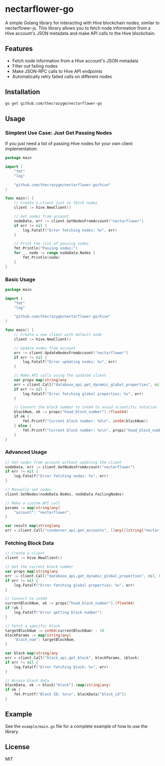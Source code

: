 # nectarflower-go

A simple Golang library for interacting with Hive blockchain nodes, similar to nectarflower-js. This library allows you to fetch node information from a Hive account's JSON metadata and make API calls to the Hive blockchain.

## Features

- Fetch node information from a Hive account's JSON metadata
- Filter out failing nodes
- Make JSON-RPC calls to Hive API endpoints
- Automatically retry failed calls on different nodes

## Installation

```bash
go get github.com/thecrazygm/nectarflower-go
```

## Usage

### Simplest Use Case: Just Get Passing Nodes

If you just need a list of passing Hive nodes for your own client implementation:

```go
package main

import (
    "fmt"
    "log"

    "github.com/thecrazygm/nectarflower-go/hive"
)

func main() {
    // Create a client just to fetch nodes
    client := hive.NewClient()

    // Get nodes from account
    nodeData, err := client.GetNodesFromAccount("nectarflower")
    if err != nil {
        log.Fatalf("Error fetching nodes: %v", err)
    }

    // Print the list of passing nodes
    fmt.Println("Passing nodes:")
    for _, node := range nodeData.Nodes {
        fmt.Println(node)
    }
}
```

### Basic Usage

```go
package main

import (
    "fmt"
    "log"

    "github.com/thecrazygm/nectarflower-go/hive"
)

func main() {
    // Create a new client with default node
    client := hive.NewClient()

    // Update nodes from account
    err := client.UpdateNodesFromAccount("nectarflower")
    if err != nil {
        log.Fatalf("Error updating nodes: %v", err)
    }

    // Make API calls using the updated client
    var props map[string]any
    err = client.Call("database_api.get_dynamic_global_properties", nil, &props)
    if err != nil {
        log.Fatalf("Error fetching global properties: %v", err)
    }

    // Convert the block number to int64 to avoid scientific notation
    blockNum, ok := props["head_block_number"].(float64)
    if ok {
        fmt.Printf("Current block number: %d\n", int64(blockNum))
    } else {
        fmt.Printf("Current block number: %v\n", props["head_block_number"])
    }
}
```

### Advanced Usage

```go
// Get nodes from account without updating the client
nodeData, err := client.GetNodesFromAccount("nectarflower")
if err != nil {
    log.Fatalf("Error fetching nodes: %v", err)
}

// Manually set nodes
client.SetNodes(nodeData.Nodes, nodeData.FailingNodes)

// Make a custom API call
params := map[string]any{
    "account": "nectarflower",
}

var result map[string]any
err = client.Call("condenser_api.get_accounts", []any{[]string{"nectarflower"}}, &result)
```

### Fetching Block Data

```go
// Create a client
client := hive.NewClient()

// Get the current block number
var props map[string]any
err := client.Call("database_api.get_dynamic_global_properties", nil, &props)
if err != nil {
    log.Fatalf("Error fetching global properties: %v", err)
}

// Convert to int64
currentBlockNum, ok := props["head_block_number"].(float64)
if !ok {
    log.Fatalf("Error getting block number")
}

// Fetch a specific block
targetBlockNum := int64(currentBlockNum) - 10
blockParams := map[string]any{
    "block_num": targetBlockNum,
}

var block map[string]any
err = client.Call("block_api.get_block", blockParams, &block)
if err != nil {
    log.Fatalf("Error fetching block: %v", err)
}

// Access block data
blockData, ok := block["block"].(map[string]any)
if ok {
    fmt.Printf("Block ID: %v\n", blockData["block_id"])
}
```

## Example

See the `example/main.go` file for a complete example of how to use the library.

## License

MIT
